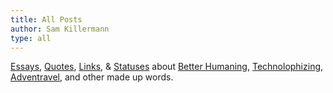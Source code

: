```yaml
---
title: All Posts
author: Sam Killermann
type: all
---
```

[Essays](/essays/), [Quotes](/quotes/), [Links](/links/), & [Statuses](/statuses/) about [Better Humaning][1], [Technolophizing][2], [Adventravel][3], and other made up words.

 [1]: /category/better-humaning/
 [2]: /category/technolophizing
 [3]: /category/adventravel
